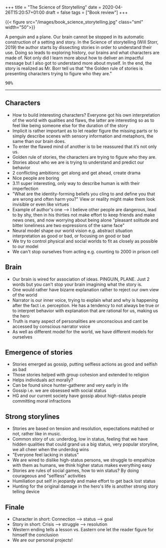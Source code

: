 +++
title = "The Science of Storytelling"
date = 2020-04-26T15:20:57+01:00
draft = false
tags = ["Book review"]
+++


{{< figure src="/images/book_science_storytelling.jpg"  class="sml" width="50">}}

A penguin and a plane. Our brain cannot be stopped in its automatic construction of a setting and story. In the Science of storytelling (Will Storr, 2019) the author starts by dissecting stories in order to understand their use. Doing so leads to exploring history, our brains and what characters are made of. Not only did I learn more about how to deliver an impactful message but I also got to understand more about myself. In the end, the story is realized as Mr. Borr tell us that "the Golden rule of stories is presenting characters trying to figure who they are."

<kbd>90%</kbd>

<!--more-->

***

## Characters

* How to build interesting characters? Everyone got his own interpretation of the world with qualities and flaws, the latter are interesting so as to feel like being someone else for the duration of the story
* Implicit is rather important as to let reader figure the missing parts or to simply describe scenes with sensory information and metaphors, the same than our brain does.
* To enter the flawed mind of another is to be reassured that it’s not only us.
* Golden rule of stories, the characters are trying to figure who they are.
* Stories about who we are is trying to understand and predict our behavior
* 2 conflicting ambitions: get along and get ahead, create drama
* Nice people are boring
* 3.11 super interesting, only way to describe human is with their imperfection
* "What are the identity-forming beliefs you cling to and define you that are wrong and often harm you?" View or reality might make them look invisible or even like virtues
* Example of author's one --> I believe other people are dangerous, lead to by shy, then in his thirties not make effort to keep friends and make news ones, and now worrying about being alone "pleasant solitude and bitter loneliness are two expressions of the same face"
* Neural model shape our world vision e.g. abstract situation interpretation as good or bad, or focusing on good or bad
* We try to control physical and social worlds to fit as closely as possible to our model
* We can't stop ourselves from acting e.g. counting to 2000 in prison cell

## Brain

* Our brain is wired for association of ideas. PINGUIN, PLANE. Just 2 words but you can't stop your brain imagining what the story is.
* One would rather have bizarre explanation rather to reject our own view of the world
* Narrator is our inner voice, trying to explain what and why is happening after the fact i.e. perception. He has a tendency to not always be true or to interpret behavior with explanation that are rational for us, making us the hero
* Truth is many aspect of personalities are unconscious and cant be accessed by conscious narrator voice
* As well as different model for the world, we have different models for ourselves

## Emergence of stories

* Stories emerged as gossip, putting selfless actions as good and selfish as bad
* Those stories helped with group cohesion and extended to religion
* Helps individuals act morally?
* Can be found since hunter-gatherer and very early in life
* Gossip i.e. we are obsessed with social status
* HG and our current society have gossip about high-status people committing moral infractions

## Strong storylines

* Stories are based on tension and resolution, expectations matched or not, rather like in music.
* Common story of us: underdog, low in status, feeling that we have hidden qualities that could grand us a big status, very popular storyline, we all cheer when the underdog wins
* "Everyone feel lacking in status"
* We are wired to dislike high-status persons, we struggle to empathize with them as humans, we think higher status makes everything easy
* Stories are rules of social games, how to win status? By doing courageous and "selfless" activities
* Humiliation put self in jeopardy and make effort to get back lost status
* Hunting for the original damage in the hero's life is another strong story telling device

## Finale

* Character in short: Connection --> status --> goal
* Story in short: Crisis --> struggle --> resolution
* Western ending tells a lesson vs. Eastern one let the reader figure for himself the conclusion
* We are our personal projects!
